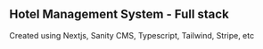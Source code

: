 ## Hotel Management System - Full stack

Created using Nextjs, Sanity CMS, Typescript, Tailwind, Stripe, etc
